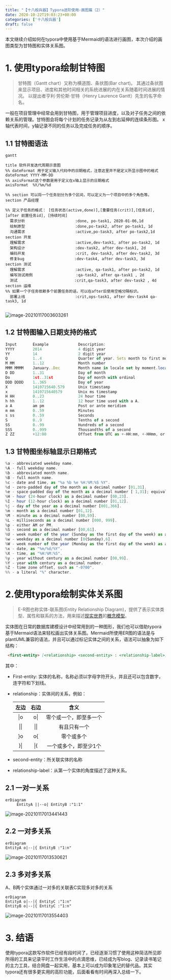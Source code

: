 ```yaml
---
title: "【十八般兵器】Typora进阶使用-画图篇（2）"
date: 2020-10-22T19:03:23+08:00
categories: ['十八般兵器']
draft: false
---
```


本文继续介绍如何在typora中使用基于Mermaid的语法进行画图，本次介绍的画图类型为甘特图和实体关系图。



# 1. 使用typora绘制甘特图

> 甘特图（Gantt chart）又称为横道图、条状图(Bar chart)。 其通过条状图来显示项目、进度和其他时间相关的系统进展的内在关系随着时间进展的情况。 以提出者亨利·劳伦斯·甘特（Henry Laurence Gantt）先生的名字命名。

​		一般在项目管理中经常会用到甘特图，用于管理项目进度，以及对子任务之间的依赖关系的管理。甘特图会将每个计划的任务记录为从左到右延伸的连续条形图。 x轴代表时间，y轴记录不同的任务以及完成任务的顺序。



## 1.1 甘特图语法

```yacas
gantt

title 软件开发迭代周期示意图 
%% dateFormat 用于定义输入代码中的日期格式，注意这里并不是定义所显示图中的格式
dateFormat YYYY-MM-DD  
%% axisFormat这个参数是用于定义在x轴上显示的日期格式
axisFormat  %Y/%m/%d   

%% section 可以将一个任务划分为多个区间，可以定义为一个项目中的多个角色等。
section 产品经理      

%% 定义子任务的格式： [任务状态(active,done)],[重要任务(crit)],[任务id],[after 前置任务id], [持续时间]
  需求分析                      :done, po-task1, 2020-01-06,1d
  绘制原型                      :done,po-task2, after po-task1, 1d
  沟通需求                      :active,po-task3, after po-task2,1d
section 开发
  理解需求                      :active,dev-task1, after po-task2, 1d
  架构设计                      :dev-task2, after dev-task1, 2d
  编码开发                      :crit, dev-task3, after dev-task2, 3d
  修复bug                      :dev-task4, after dev-task3, 3d
section 测试
  理解需求                      :active, qa-task1, after po-task2, 1d
  编写测试用例                   :qa-task2, after qa-task1 , 2d
  测试                         :crit,qa-task3, after dev-task2 , 4d
section 运维
%% 如果一个子任务依赖多个前置任务的话，可以在after后使用空格分隔标识。
  部署上线                      :crit,ops-task1, after dev-task4 qa-task3, 1d
  

```

![image-20210117003603261](/img/2020/intro_typora_3/image-20210117003603261.png)



## 1.2 甘特图输入日期支持的格式

```javascript
Input       Example             Description:
YYYY        2014                4 digit year
YY          14                  2 digit year
Q           1..4                Quarter of year. Sets month to first month in quarter.
M MM        1..12               Month number
MMM MMMM    January..Dec        Month name in locale set by moment.locale()
D DD        1..31               Day of month
Do          1st..31st           Day of month with ordinal
DDD DDDD    1..365              Day of year
X           1410715640.579      Unix timestamp
x           1410715640579       Unix ms timestamp
H HH        0..23               24 hour time
h hh        1..12               12 hour time used with a A.
a A         am pm               Post or ante meridiem
m mm        0..59               Minutes
s ss        0..59               Seconds
S           0..9                Tenths of a second
SS          0..99               Hundreds of a second
SSS         0..999              Thousandths of a second
Z ZZ        +12:00              Offset from UTC as +-HH:mm, +-HHmm, or Z
```



## 1.3 甘特图坐标轴显示日期格式

```javascript
%a - abbreviated weekday name.
%A - full weekday name.
%b - abbreviated month name.
%B - full month name.
%c - date and time, as "%a %b %e %H:%M:%S %Y".
%d - zero-padded day of the month as a decimal number [01,31].
%e - space-padded day of the month as a decimal number [ 1,31]; equivalent to %_d.
%H - hour (24-hour clock) as a decimal number [00,23].
%I - hour (12-hour clock) as a decimal number [01,12].
%j - day of the year as a decimal number [001,366].
%m - month as a decimal number [01,12].
%M - minute as a decimal number [00,59].
%L - milliseconds as a decimal number [000, 999].
%p - either AM or PM.
%S - second as a decimal number [00,61].
%U - week number of the year (Sunday as the first day of the week) as a decimal number [00,53].
%w - weekday as a decimal number [0(Sunday),6].
%W - week number of the year (Monday as the first day of the week) as a decimal number [00,53].
%x - date, as "%m/%d/%Y".
%X - time, as "%H:%M:%S".
%y - year without century as a decimal number [00,99].
%Y - year with century as a decimal number.
%Z - time zone offset, such as "-0700".
%% - a literal "%" character.
```



# 2.使用typora绘制实体关系图

>E-R图也称实体-联系图(Entity Relationship Diagram)，提供了表示实体类型、属性和联系的方法，用来描述[现实世界](https://baike.baidu.com/item/现实世界/688877)的[概念模型](https://baike.baidu.com/item/概念模型/3187025)。



​		实体图在日常的数据库建模设计中经常用到的一种图形，我们也可以借助typora基于Mermaid语法来轻松画出实体关系图。Mermaid所使用ER图的语法是与plantUML兼容的语法，并且可以通过标记实体之间的关系，语法可以抽象为如下结构：

```markdown
 <first-entity> [<relationship> <second-entity> : <relationship-label>]
```

其中：

- First-entity:  实体的名称，名称必须以字母字符开头，并且还可以包含数字，连字符和下划线。

- relationship：实体间的关系，例如：

  | 左边 | 右边 |          含义          |
  | :--: | :--: | :--------------------: |
  | \|o  | o\|  | 零个或一个，即至多一个 |
  | \|\| | \|\| |      有且只有一个      |
  |  }o  |  o{  |       零个或多个       |
  | }\|  | \|{  | 一个或多个，即至少1个  |

- second-entity：所关联实体的名称

- relationship-label：从第一个实体的角度描述了这种关系。

  



## 2.1 一对一关系

```mermaid
erDiagram
	 EntityA ||--o| EntityB :"1:1"
```

![image-20210117013441443](/img/2020/intro_typora_3/image-20210117013441443.png)

## 2.2 一对多关系

```mermaid
erDiagram
EntityA o|--|{ EntityB :"1:n"
```

![image-20210117013530621](/img/2020/intro_typora_3/image-20210117013530621.png)

## 2.3 多对多关系

A、B两个实体通过一对多的关联表C实现多对多的关系

```mermaid
erDiagram
EntityA o|--|{ EntityC :"1:n"
EntityB o|--|{ EntityC :"1:n"
```

![image-20210117013554403](/img/2020/intro_typora_3/image-20210117013554403.png)

# 3. 结语

​		使用typora这款写作软件已经有段时间了，已经逐渐习惯了使用这种简洁所见即所得的工具来记录平时工作生活中的点滴思维，已经成为写blog、记录读书笔记的主力工具，结合网盘一起实用，基本上可以成为印象笔记的替代品。其实typora还有很多更实用的高阶功能，后面看看有时间再深入总结一下。